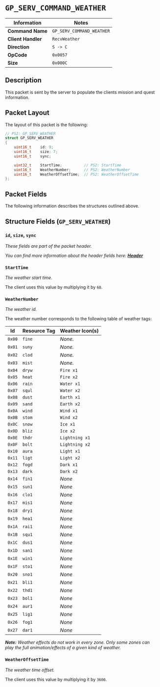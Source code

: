 # `GP_SERV_COMMAND_WEATHER`

| Information               | Notes |
|---                        |---    |
| **Command Name**          | `GP_SERV_COMMAND_WEATHER` |
| **Client Handler**        | `RecvWeather` |
| **Direction**             | `S -> C` |
| **OpCode**                | `0x0057` |
| **Size**                  | `0x000C` |

## Description

This packet is sent by the server to populate the clients mission and quest information.

## Packet Layout

The layout of this packet is the following:

```cpp
// PS2: GP_SERV_WEATHER
struct GP_SERV_WEATHER
{
    uint16_t    id: 9;
    uint16_t    size: 7;
    uint16_t    sync;

    uint32_t    StartTime;          // PS2: StartTime
    uint16_t    WeatherNumber;      // PS2: WeatherNumber
    uint16_t    WeatherOffsetTime;  // PS2: WeatherOffsetTime
};
```

## Packet Fields

The following information describes the structures outlined above.

## Structure Fields (`GP_SERV_WEATHER`)

### `id`, `size`, `sync`

_These fields are part of the packet header._

_You can find more information about the header fields here: [**Header**](/world/HEADER.md)_

### `StartTime`

_The weather start time._

The client uses this value by multiplying it by `60`.

### `WeatherNumber`

_The weather id._

The weather number corresponds to the following table of weather tags:

| Id | Resource Tag | Weather Icon(s) |
| --- | --- | --- |
| `0x00` | `fine` | _None._ |
| `0x01` | `suny` | _None._ |
| `0x02` | `clod` | _None._ |
| `0x03` | `mist` | _None._ |
| `0x04` | `dryw` | `Fire x1` |
| `0x05` | `heat` | `Fire x2` |
| `0x06` | `rain` | `Water x1` |
| `0x07` | `squl` | `Water x2` |
| `0x08` | `dust` | `Earth x1` |
| `0x09` | `sand` | `Earth x2` |
| `0x0A` | `wind` | `Wind x1` |
| `0x0B` | `stom` | `Wind x2` |
| `0x0C` | `snow` | `Ice x1` |
| `0x0D` | `bliz` | `Ice x2` |
| `0x0E` | `thdr` | `Lightning x1` |
| `0x0F` | `bolt` | `Lightning x2` |
| `0x10` | `aura` | `Light x1` |
| `0x11` | `ligt` | `Light x2` |
| `0x12` | `fogd` | `Dark x1` |
| `0x13` | `dark` | `Dark x2` |
| `0x14` | `fin1` | _None_ |
| `0x15` | `sun1` | _None_ |
| `0x16` | `clo1` | _None_ |
| `0x17` | `mis1` | _None_ |
| `0x18` | `dry1` | _None_ |
| `0x19` | `hea1` | _None_ |
| `0x1A` | `rai1` | _None_ |
| `0x1B` | `squ1` | _None_ |
| `0x1C` | `dus1` | _None_ |
| `0x1D` | `san1` | _None_ |
| `0x1E` | `win1` | _None_ |
| `0x1F` | `sto1` | _None_ |
| `0x20` | `sno1` | _None_ |
| `0x21` | `bli1` | _None_ |
| `0x22` | `thd1` | _None_ |
| `0x23` | `bol1` | _None_ |
| `0x24` | `aur1` | _None_ |
| `0x25` | `lig1` | _None_ |
| `0x26` | `fog1` | _None_ |
| `0x27` | `dar1` | _None_ |

_**Note:** Weather effects do not work in every zone. Only some zones can play the full animation/effects of a given kind of weather._

### `WeatherOffsetTime`

_The weather time offset._

The client uses this value by multiplying it by `3600`.
